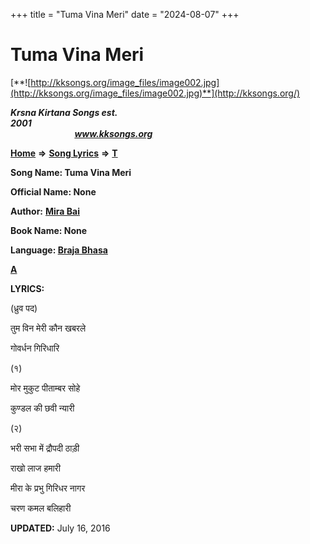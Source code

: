 +++
title = "Tuma Vina Meri"
date = "2024-08-07"
+++

# Tuma Vina Meri
[**![http://kksongs.org/image_files/image002.jpg](http://kksongs.org/image_files/image002.jpg)**](http://kksongs.org/)

**_Krsna Kirtana Songs est. 2001_**                                                                                                                                                 **_www.kksongs.org_**

**[Home](http://kksongs.org/)** **⇒** **[Song Lyrics](http://kksongs.org/lyrics.html)** **⇒** **[T](http://kksongs.org/songs/song_t.html)**

**Song Name: Tuma Vina Meri**

**Official Name: None**

**Author:** [**Mira Bai**](http://kksongs.org/authors/list/mirabai.html)

**Book Name: None**

**Language: [Braja Bhasa](http://kksongs.org/language/list/braja_bhasa.html)**

**[A](http://kksongs.org/songs/t/tumavinameri.html)**

**LYRICS:**

(ध्रुव पद)

तुम विन मेरी कौन खबरले

गोवर्धन गिरिधारि

(१)

मोर मुकुट पीताम्बर सोहे

कुण्डल की छवी न्यारी

(२)

भरी सभा में द्रौपदी ठाड़ी

राखो लाज हमारी

मीरा के प्रभु गिरिधर नागर

चरण कमल बलिहारी

**UPDATED:** July 16, 2016